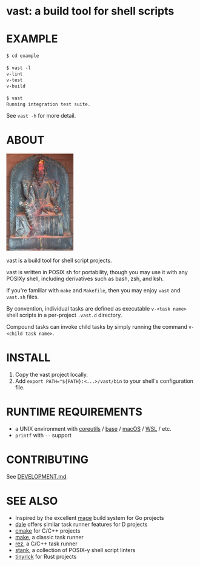 # vast: a build tool for shell scripts

# EXAMPLE

```console
$ cd example

$ vast -l
v-lint
v-test
v-build

$ vast
Running integration test suite.
```

See `vast -h` for more detail.

# ABOUT

![Vishvakarma the all-architect](https://raw.githubusercontent.com/mcandre/vast/master/vast.jpg)

vast is a build tool for shell script projects.

vast is written in POSIX sh for portability, though you may use it with any POSIXy shell, including derivatives such as bash, zsh, and ksh.

If you're familiar with `make` and `Makefile`, then you may enjoy `vast` and `vast.sh` files.

By convention, individual tasks are defined as executable `v-<task name>` shell scripts in a per-project `.vast.d` directory.

Compound tasks can invoke child tasks by simply running the command `v-<child task name>`.

# INSTALL

1. Copy the vast project locally.
2. Add `export PATH="${PATH}:<...>/vast/bin` to your shell's configuration file.

# RUNTIME REQUIREMENTS

* a UNIX environment with [coreutils](https://www.gnu.org/software/coreutils/) / [base](http://ftp.freebsd.org/pub/FreeBSD/releases/) / [macOS](https://www.apple.com/macos) / [WSL](https://learn.microsoft.com/en-us/windows/wsl/install) / etc.
* `printf` with `--` support

# CONTRIBUTING

See [DEVELOPMENT.md](DEVELOPMENT.md).

# SEE ALSO

* Inspired by the excellent [mage](https://magefile.org/) build system for Go projects
* [dale](https://github.com/mcandre/dale) offers similar task runner features for D projects
* [cmake](https://cmake.org/) for C/C++ projects
* [make](https://pubs.opengroup.org/onlinepubs/009695299/utilities/make.html), a classic task runner
* [rez](https://github.com/mcandre/rez), a C/C++ task runner
* [stank](https://github.com/mcandre/stank), a collection of POSIX-y shell script linters
* [tinyrick](https://github.com/mcandre/tinyrick) for Rust projects
